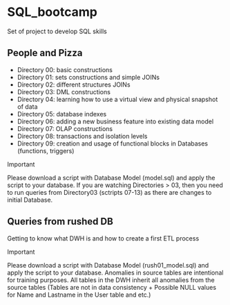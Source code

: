 # SQL_bootcamp
Set of project to develop SQL skills

## People and Pizza
- Directory 00: basic constructions
- Directory 01: sets constructions and simple JOINs
- Directory 02: different structures JOINs
- Directory 03: DML constructions
- Directory 04: learning how to use a virtual view and physical snapshot of data
- Directory 05: database indexes
- Directory 06: adding a new business feature into existing data model
- Directory 07: OLAP constructions
- Directory 08: transactions and isolation levels
- Directory 09: creation and usage of functional blocks in Databases (functions, triggers)

> [!IMPORTANT]
> Please download a script with Database Model (model.sql) and apply the script to your database. If you are watching Directories > 03, then you need to run queries from Directory03 (sctripts 07-13) as there are changes to initial Database.

## Queries from rushed DB
Getting to know what DWH is and how to create a first ETL process

> [!IMPORTANT]
Please download a script with Database Model (rush01_model.sql) and apply the script to your database. Anomalies in source tables are intentional for training purposes. All tables in the DWH inherit all anomalies from the source tables (Tables are not in data consistency + Possible NULL values for Name and Lastname in the User table and etc.)
